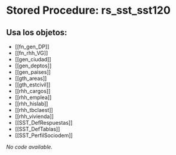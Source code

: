 # Stored Procedure: rs_sst_sst120

## Usa los objetos:
- [[fn_gen_DP]]
- [[fn_rhh_VG]]
- [[gen_ciudad]]
- [[gen_deptos]]
- [[gen_paises]]
- [[gth_areas]]
- [[gth_estcivil]]
- [[rhh_cargos]]
- [[rhh_emplea]]
- [[rhh_hislab]]
- [[rhh_tbclaest]]
- [[rhh_vivienda]]
- [[SST_DefRespuestas]]
- [[SST_DefTablas]]
- [[SST_PerfilSociodem]]

*No code available.*
